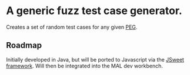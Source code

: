 
# A generic fuzz test case generator.
Creates a set of random test cases for any given [PEG](https://en.wikipedia.org/wiki/Parsing_expression_grammar).

## Roadmap 
Initially developed in Java, but will be ported to Javascript via the [JSweet framework](http://www.jsweet.org). 
Will then be integrated into the MAL dev workbench.
